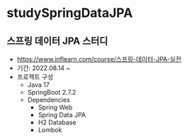 # studySpringDataJPA
## 스프링 데이터 JPA 스터디
- https://www.inflearn.com/course/스프링-데이터-JPA-실전
- 기간: 2022.08.14 ~
- 프로젝트 구성
	- Java 17
	- SpringBoot 2.7.2
  - Dependencies
    - Spring Web
    - Spring Data JPA
    - H2 Database
    - Lombok
